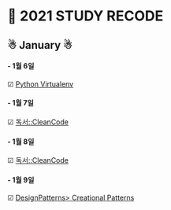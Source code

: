 # 🧾 2021  STUDY RECODE
## ☃ January ☃
#### - 1월 6일
☑ [Python Virtualenv](https://github.com/my-choe/TIL/blob/main/python/virtualenv.md)


#### - 1월 7일
☑ [독서::CleanCode](https://github.com/my-choe/study-record/blob/main/my-choe/2021/01/%5B0107%5D%20CleanCode.md)


#### - 1월 8일
☑ [독서::CleanCode](https://github.com/my-choe/study-record/blob/main/my-choe/2021/01/%5B0108%5D%20CleanCode.md)


#### - 1월 9일
☑ [DesignPatterns>  Creational Patterns](https://github.com/my-choe/study-record/blob/main/my-choe/2021/01/%5B0109%5D%20DesignPatterns.md)
